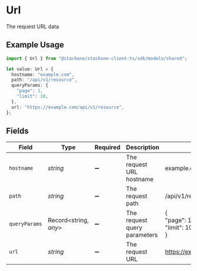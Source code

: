 # Url

The request URL data

## Example Usage

```typescript
import { Url } from "@stackone/stackone-client-ts/sdk/models/shared";

let value: Url = {
  hostname: "example.com",
  path: "/api/v1/resource",
  queryParams: {
    "page": 1,
    "limit": 10,
  },
  url: "https://example.com/api/v1/resource",
};
```

## Fields

| Field                               | Type                                | Required                            | Description                         | Example                             |
| ----------------------------------- | ----------------------------------- | ----------------------------------- | ----------------------------------- | ----------------------------------- |
| `hostname`                          | *string*                            | :heavy_minus_sign:                  | The request URL hostname            | example.com                         |
| `path`                              | *string*                            | :heavy_minus_sign:                  | The request path                    | /api/v1/resource                    |
| `queryParams`                       | Record<string, *any*>               | :heavy_minus_sign:                  | The request query parameters        | {<br/>"page": 1,<br/>"limit": 10<br/>} |
| `url`                               | *string*                            | :heavy_minus_sign:                  | The request URL                     | https://example.com/api/v1/resource |